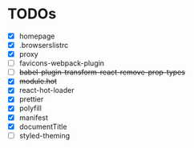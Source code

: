 # TODOs

- [x] homepage
- [x] .browserslistrc
- [x] proxy
- [ ] favicons-webpack-plugin
- [ ] ~~babel-plugin-transform-react-remove-prop-types~~
- [x] ~~module.hot~~
- [x] react-hot-loader
- [x] prettier
- [x] polyfill
- [x] manifest
- [x] documentTitle
- [ ] styled-theming
